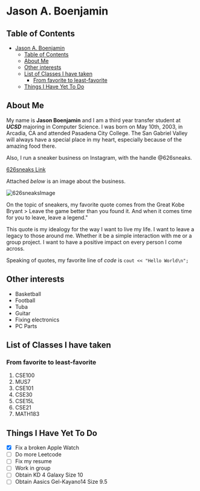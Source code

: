 # Jason A. Boenjamin

## Table of Contents

- [Jason A. Boenjamin](#jason-a-boenjamin)
  - [Table of Contents](#table-of-contents)
  - [About Me](#about-me)
  - [Other interests](#other-interests)
  - [List of Classes I have taken](#list-of-classes-i-have-taken)
    - [From favorite to least-favorite](#from-favorite-to-least-favorite)
  - [Things I Have Yet To Do](#things-i-have-yet-to-do)

## About Me

My name is **Jason Boenjamin** and I am a third year transfer student at ***UCSD*** majoring in Computer Science. I was born on May 10th, 2003, in Arcadia, CA and attended Pasadena City College. The San Gabriel Valley will always have a special place in my heart, especially because of the amazing food there. 

Also, I run a sneaker business on Instagram, with the handle @626sneaks. 

[626sneaks Link](https://www.instagram.com/626sneaks/?hl=en)

Attached *below* is an image about the business. 

![626sneaksImage](31.jpg)

On the topic of sneakers, my favorite quote comes from the Great Kobe Bryant > Leave the game better than you found it. And when it comes time for you to leave, leave a legend."

This quote is my idealogy for the way I want to live my life. I want to leave a legacy to those around me. Whether it be a simple interaction with me or a group project. I want to have a positive impact on every person I come across. 

Speaking of quotes, my favorite line of *code* is `cout << "Hello World\n";`

## Other interests

* Basketball
* Football
* Tuba
* Guitar
* Fixing electronics
* PC Parts

## List of Classes I have taken 
### From favorite to least-favorite

1. CSE100
2. MUS7
3. CSE101
4. CSE30
5. CSE15L
6. CSE21
7. MATH183


## Things I Have Yet To Do

- [x] Fix a broken Apple Watch
- [ ] Do more Leetcode
- [ ] Fix my resume
- [ ] Work in group
- [ ] Obtain KD 4 Galaxy Size 10
- [ ] Obtain Aasics Gel-Kayano14 Size 9.5 